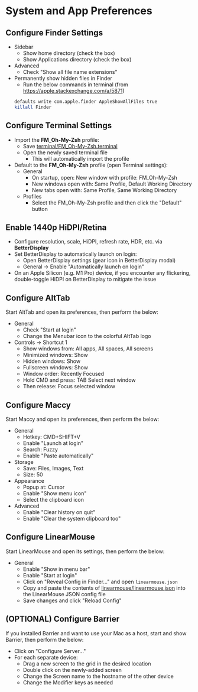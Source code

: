# System and App Preferences

## Configure Finder Settings
- Sidebar
  - Show home directory (check the box)
  - Show Applications directory (check the box)
- Advanced
  - Check "Show all file name extensions"
- Permanently show hidden files in Finder
  - Run the below commands in terminal (from https://apple.stackexchange.com/a/5871)
  ```bash
  defaults write com.apple.finder AppleShowAllFiles true
  killall Finder
  ```

## Configure Terminal Settings
- Import the **FM_Oh-My-Zsh** profile:
  - Save [terminal/FM_Oh-My-Zsh.terminal](./terminal/FM_Oh-My-Zsh.terminal)
  - Open the newly saved terminal file
    - This will automatically import the profile
- Default to the **FM_Oh-My-Zsh** profile (open Terminal settings):
  - General
    - On startup, open: New window with profile: FM_Oh-My-Zsh
    - New windows open with: Same Profile, Default Working Directory
    - New tabs open with: Same Profile, Same Working Directory
  - Profiles
    - Select the FM_Oh-My-Zsh profile and then click the "Default" button

## Enable 1440p HiDPI/Retina
- Configure resolution, scale, HiDPI, refresh rate, HDR, etc. via **BetterDisplay**
- Set BetterDisplay to automatically launch on login:
  - Open BetterDisplay settings (gear icon in BetterDisplay modal)
  - General -> Enable "Automatically launch on login"
- On an Apple Silicon (e.g. M1 Pro) device, if you encounter any flickering, double-toggle HiDPI on BetterDisplay to mitigate the issue

## Configure AltTab
Start AltTab and open its preferences, then perform the below:
- General
  - Check "Start at login"
  - Change the Menubar icon to the colorful AltTab logo
- Controls -> Shortcut 1
  - Show windows from: All apps, All spaces, All screens
  - Minimized windows: Show
  - Hidden windows: Show
  - Fullscreen windows: Show
  - Window order: Recently Focused
  - Hold CMD and press: TAB Select next window
  - Then release: Focus selected window

## Configure Maccy
Start Maccy and open its preferences, then perform the below:
- General
  - Hotkey: CMD+SHIFT+V
  - Enable "Launch at login"
  - Search: Fuzzy
  - Enable "Paste automatically"
- Storage
  - Save: Files, Images, Text
  - Size: 50
- Appearance
  - Popup at: Cursor
  - Enable "Show menu icon"
  - Select the clipboard icon
- Advanced
  - Enable "Clear history on quit"
  - Enable "Clear the system clipboard too"

## Configure LinearMouse
Start LinearMouse and open its settings, then perform the below:
- General
  - Enable "Show in menu bar"
  - Enable "Start at login" 
  - Click on "Reveal Config in Finder..." and open `linearmouse.json`
  - Copy and paste the contents of [linearmouse/linearmouse.json](./linearmouse/linearmouse.json) into the LinearMouse JSON config file
  - Save changes and click "Reload Config"  

## (OPTIONAL) Configure Barrier
If you installed Barrier and want to use your Mac as a host, start and show Barrier, then perform the below:
- Click on "Configure Server..."
- For each separate device:
  - Drag a new screen to the grid in the desired location
  - Double click on the newly-added screen
  - Change the Screen name to the hostname of the other device
  - Change the Modifier keys as needed

